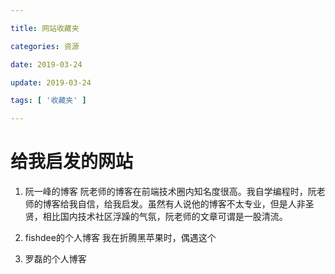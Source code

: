 ```yaml
---

title: 网站收藏夹

categories: 资源

date: 2019-03-24

update: 2019-03-24

tags: [ '收藏夹' ]

---
```


# 给我启发的网站

1. 阮一峰的博客
阮老师的博客在前端技术圈内知名度很高。我自学编程时，阮老师的博客给我自信，给我启发。虽然有人说他的博客不太专业，但是人非圣贤，相比国内技术社区浮躁的气氛，阮老师的文章可谓是一股清流。

2. fishdee的个人博客
我在折腾黑苹果时，偶遇这个

4. 罗磊的个人博客
<!--stackedit_data:
eyJoaXN0b3J5IjpbOTU2ODU4NzMwXX0=
-->